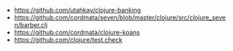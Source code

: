 * https://github.com/utahkay/clojure-banking
* https://github.com/cordmata/seven/blob/master/clojure/src/clojure_seven/barber.clj
* https://github.com/cordmata/clojure-koans
* https://github.com/clojure/test.check